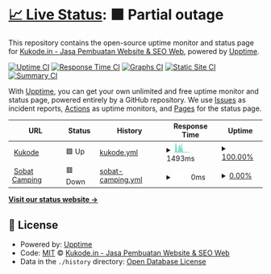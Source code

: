 # [📈 Live Status](https://lab.kukode.com): <!--live status--> **🟧 Partial outage**

This repository contains the open-source uptime monitor and status page for [Kukode.in - Jasa Pembuatan Website & SEO Web](https://kukode.in), powered by [Upptime](https://github.com/upptime/upptime).

[![Uptime CI](https://github.com/kukodein/uptime/workflows/Uptime%20CI/badge.svg)](https://github.com/kukodein/uptime/actions?query=workflow%3A%22Uptime+CI%22)
[![Response Time CI](https://github.com/kukodein/uptime/workflows/Response%20Time%20CI/badge.svg)](https://github.com/kukodein/uptime/actions?query=workflow%3A%22Response+Time+CI%22)
[![Graphs CI](https://github.com/kukodein/uptime/workflows/Graphs%20CI/badge.svg)](https://github.com/kukodein/uptime/actions?query=workflow%3A%22Graphs+CI%22)
[![Static Site CI](https://github.com/kukodein/uptime/workflows/Static%20Site%20CI/badge.svg)](https://github.com/kukodein/uptime/actions?query=workflow%3A%22Static+Site+CI%22)
[![Summary CI](https://github.com/kukodein/uptime/workflows/Summary%20CI/badge.svg)](https://github.com/kukodein/uptime/actions?query=workflow%3A%22Summary+CI%22)

With [Upptime](https://upptime.js.org), you can get your own unlimited and free uptime monitor and status page, powered entirely by a GitHub repository. We use [Issues](https://github.com/kukodein/uptime/issues) as incident reports, [Actions](https://github.com/kukodein/uptime/actions) as uptime monitors, and [Pages](https://lab.kukode.com) for the status page.

<!--start: status pages-->
<!-- This summary is generated by Upptime (https://github.com/upptime/upptime) -->
<!-- Do not edit this manually, your changes will be overwritten -->
<!-- prettier-ignore -->
| URL | Status | History | Response Time | Uptime |
| --- | ------ | ------- | ------------- | ------ |
| <img alt="" src="https://icons.duckduckgo.com/ip3/kukode.com.ico" height="13"> [Kukode](https://kukode.com) | 🟩 Up | [kukode.yml](https://github.com/kukodein/uptime/commits/HEAD/history/kukode.yml) | <details><summary><img alt="Response time graph" src="./graphs/kukode/response-time-week.png" height="20"> 1493ms</summary><br><a href="https://lab.kukode.com/uptime/history/kukode"><img alt="Response time 2991" src="https://img.shields.io/endpoint?url=https%3A%2F%2Fraw.githubusercontent.com%2Fkukodein%2Fuptime%2FHEAD%2Fapi%2Fkukode%2Fresponse-time.json"></a><br><a href="https://lab.kukode.com/uptime/history/kukode"><img alt="24-hour response time 1668" src="https://img.shields.io/endpoint?url=https%3A%2F%2Fraw.githubusercontent.com%2Fkukodein%2Fuptime%2FHEAD%2Fapi%2Fkukode%2Fresponse-time-day.json"></a><br><a href="https://lab.kukode.com/uptime/history/kukode"><img alt="7-day response time 1493" src="https://img.shields.io/endpoint?url=https%3A%2F%2Fraw.githubusercontent.com%2Fkukodein%2Fuptime%2FHEAD%2Fapi%2Fkukode%2Fresponse-time-week.json"></a><br><a href="https://lab.kukode.com/uptime/history/kukode"><img alt="30-day response time 4235" src="https://img.shields.io/endpoint?url=https%3A%2F%2Fraw.githubusercontent.com%2Fkukodein%2Fuptime%2FHEAD%2Fapi%2Fkukode%2Fresponse-time-month.json"></a><br><a href="https://lab.kukode.com/uptime/history/kukode"><img alt="1-year response time 3503" src="https://img.shields.io/endpoint?url=https%3A%2F%2Fraw.githubusercontent.com%2Fkukodein%2Fuptime%2FHEAD%2Fapi%2Fkukode%2Fresponse-time-year.json"></a></details> | <details><summary><a href="https://lab.kukode.com/uptime/history/kukode">100.00%</a></summary><a href="https://lab.kukode.com/uptime/history/kukode"><img alt="All-time uptime 99.76%" src="https://img.shields.io/endpoint?url=https%3A%2F%2Fraw.githubusercontent.com%2Fkukodein%2Fuptime%2FHEAD%2Fapi%2Fkukode%2Fuptime.json"></a><br><a href="https://lab.kukode.com/uptime/history/kukode"><img alt="24-hour uptime 100.00%" src="https://img.shields.io/endpoint?url=https%3A%2F%2Fraw.githubusercontent.com%2Fkukodein%2Fuptime%2FHEAD%2Fapi%2Fkukode%2Fuptime-day.json"></a><br><a href="https://lab.kukode.com/uptime/history/kukode"><img alt="7-day uptime 100.00%" src="https://img.shields.io/endpoint?url=https%3A%2F%2Fraw.githubusercontent.com%2Fkukodein%2Fuptime%2FHEAD%2Fapi%2Fkukode%2Fuptime-week.json"></a><br><a href="https://lab.kukode.com/uptime/history/kukode"><img alt="30-day uptime 99.21%" src="https://img.shields.io/endpoint?url=https%3A%2F%2Fraw.githubusercontent.com%2Fkukodein%2Fuptime%2FHEAD%2Fapi%2Fkukode%2Fuptime-month.json"></a><br><a href="https://lab.kukode.com/uptime/history/kukode"><img alt="1-year uptime 99.70%" src="https://img.shields.io/endpoint?url=https%3A%2F%2Fraw.githubusercontent.com%2Fkukodein%2Fuptime%2FHEAD%2Fapi%2Fkukode%2Fuptime-year.json"></a></details>
| <img alt="" src="https://icons.duckduckgo.com/ip3/sobatcamping.com.ico" height="13"> [Sobat Camping](https://sobatcamping.com) | 🟥 Down | [sobat-camping.yml](https://github.com/kukodein/uptime/commits/HEAD/history/sobat-camping.yml) | <details><summary><img alt="Response time graph" src="./graphs/sobat-camping/response-time-week.png" height="20"> 0ms</summary><br><a href="https://lab.kukode.com/uptime/history/sobat-camping"><img alt="Response time 1682" src="https://img.shields.io/endpoint?url=https%3A%2F%2Fraw.githubusercontent.com%2Fkukodein%2Fuptime%2FHEAD%2Fapi%2Fsobat-camping%2Fresponse-time.json"></a><br><a href="https://lab.kukode.com/uptime/history/sobat-camping"><img alt="24-hour response time 0" src="https://img.shields.io/endpoint?url=https%3A%2F%2Fraw.githubusercontent.com%2Fkukodein%2Fuptime%2FHEAD%2Fapi%2Fsobat-camping%2Fresponse-time-day.json"></a><br><a href="https://lab.kukode.com/uptime/history/sobat-camping"><img alt="7-day response time 0" src="https://img.shields.io/endpoint?url=https%3A%2F%2Fraw.githubusercontent.com%2Fkukodein%2Fuptime%2FHEAD%2Fapi%2Fsobat-camping%2Fresponse-time-week.json"></a><br><a href="https://lab.kukode.com/uptime/history/sobat-camping"><img alt="30-day response time 0" src="https://img.shields.io/endpoint?url=https%3A%2F%2Fraw.githubusercontent.com%2Fkukodein%2Fuptime%2FHEAD%2Fapi%2Fsobat-camping%2Fresponse-time-month.json"></a><br><a href="https://lab.kukode.com/uptime/history/sobat-camping"><img alt="1-year response time 1770" src="https://img.shields.io/endpoint?url=https%3A%2F%2Fraw.githubusercontent.com%2Fkukodein%2Fuptime%2FHEAD%2Fapi%2Fsobat-camping%2Fresponse-time-year.json"></a></details> | <details><summary><a href="https://lab.kukode.com/uptime/history/sobat-camping">0.00%</a></summary><a href="https://lab.kukode.com/uptime/history/sobat-camping"><img alt="All-time uptime 64.91%" src="https://img.shields.io/endpoint?url=https%3A%2F%2Fraw.githubusercontent.com%2Fkukodein%2Fuptime%2FHEAD%2Fapi%2Fsobat-camping%2Fuptime.json"></a><br><a href="https://lab.kukode.com/uptime/history/sobat-camping"><img alt="24-hour uptime 0.00%" src="https://img.shields.io/endpoint?url=https%3A%2F%2Fraw.githubusercontent.com%2Fkukodein%2Fuptime%2FHEAD%2Fapi%2Fsobat-camping%2Fuptime-day.json"></a><br><a href="https://lab.kukode.com/uptime/history/sobat-camping"><img alt="7-day uptime 0.00%" src="https://img.shields.io/endpoint?url=https%3A%2F%2Fraw.githubusercontent.com%2Fkukodein%2Fuptime%2FHEAD%2Fapi%2Fsobat-camping%2Fuptime-week.json"></a><br><a href="https://lab.kukode.com/uptime/history/sobat-camping"><img alt="30-day uptime 0.00%" src="https://img.shields.io/endpoint?url=https%3A%2F%2Fraw.githubusercontent.com%2Fkukodein%2Fuptime%2FHEAD%2Fapi%2Fsobat-camping%2Fuptime-month.json"></a><br><a href="https://lab.kukode.com/uptime/history/sobat-camping"><img alt="1-year uptime 60.96%" src="https://img.shields.io/endpoint?url=https%3A%2F%2Fraw.githubusercontent.com%2Fkukodein%2Fuptime%2FHEAD%2Fapi%2Fsobat-camping%2Fuptime-year.json"></a></details>

<!--end: status pages-->

[**Visit our status website →**](https://lab.kukode.com)

## 📄 License

- Powered by: [Upptime](https://github.com/upptime/upptime)
- Code: [MIT](./LICENSE) © [Kukode.in - Jasa Pembuatan Website & SEO Web](https://kukode.in)
- Data in the `./history` directory: [Open Database License](https://opendatacommons.org/licenses/odbl/1-0/)
